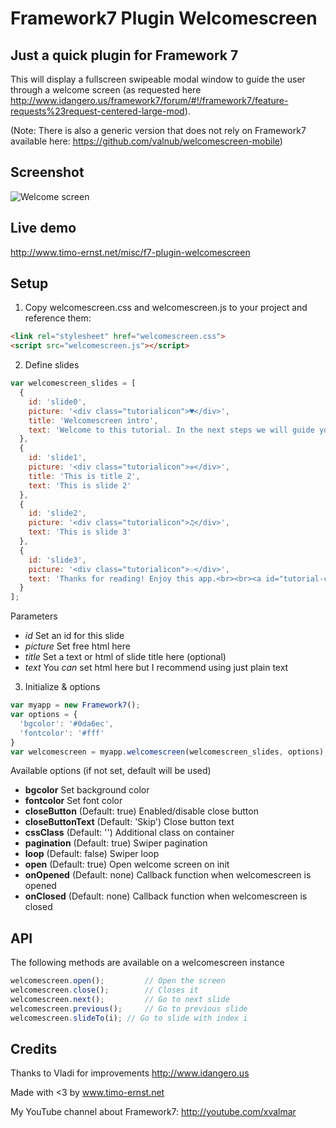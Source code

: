 # Framework7 Plugin Welcomescreen

## Just a quick plugin for Framework 7

This will display a fullscreen swipeable modal window to guide the user through a welcome screen (as requested here http://www.idangero.us/framework7/forum/#!/framework7/feature-requests%23request-centered-large-mod).

(Note: There is also a generic version that does not rely on Framework7 available here: https://github.com/valnub/welcomescreen-mobile)

## Screenshot

![Welcome screen](https://raw.githubusercontent.com/valnub/Framework7-Plugin-Welcomescreen/master/screens/screen1.png)

## Live demo

http://www.timo-ernst.net/misc/f7-plugin-welcomescreen

## Setup

1) Copy welcomescreen.css and welcomescreen.js to your project and reference them:

```html
<link rel="stylesheet" href="welcomescreen.css">
<script src="welcomescreen.js"></script>
```

2) Define slides

```javascript
var welcomescreen_slides = [
  {
    id: 'slide0',
    picture: '<div class="tutorialicon">♥</div>',
    title: 'Welcomescreen intro',
    text: 'Welcome to this tutorial. In the next steps we will guide you through a manual that will teach you how to use this app.'
  },
  {
    id: 'slide1',
    picture: '<div class="tutorialicon">✲</div>',
    title: 'This is title 2',
    text: 'This is slide 2'
  },
  {
    id: 'slide2',
    picture: '<div class="tutorialicon">♫</div>',
    text: 'This is slide 3'
  },
  {
    id: 'slide3',
    picture: '<div class="tutorialicon">☆</div>',
    text: 'Thanks for reading! Enjoy this app.<br><br><a id="tutorial-close-btn" href="#">End Tutorial</a>'
  }
];
```

Parameters

- *id* Set an id for this slide
- *picture* Set free html here
- *title* Set a text or html of slide title here (optional)
- *text* You *can* set html here but I recommend using just plain text

3) Initialize & options

```javascript
var myapp = new Framework7();
var options = {
  'bgcolor': '#0da6ec',
  'fontcolor': '#fff'
}
var welcomescreen = myapp.welcomescreen(welcomescreen_slides, options);
```

Available options (if not set, default will be used)

- **bgcolor** Set background color
- **fontcolor** Set font color
- **closeButton** (Default: true) Enabled/disable close button
- **closeButtonText** (Default: 'Skip') Close button text
- **cssClass** (Default: '') Additional class on container
- **pagination** (Default: true) Swiper pagination
- **loop** (Default: false) Swiper loop
- **open** (Default: true) Open welcome screen on init
- **onOpened** (Default: none) Callback function when welcomescreen is opened
- **onClosed** (Default: none) Callback function when welcomescreen is closed

## API

The following methods are available on a welcomescreen instance

```javascript
welcomescreen.open();         // Open the screen
welcomescreen.close();        // Closes it
welcomescreen.next();         // Go to next slide
welcomescreen.previous();     // Go to previous slide
welcomescreen.slideTo(i); // Go to slide with index i
```

## Credits

Thanks to Vladi for improvements http://www.idangero.us

Made with <3 by www.timo-ernst.net

My YouTube channel about Framework7: http://youtube.com/xvalmar
